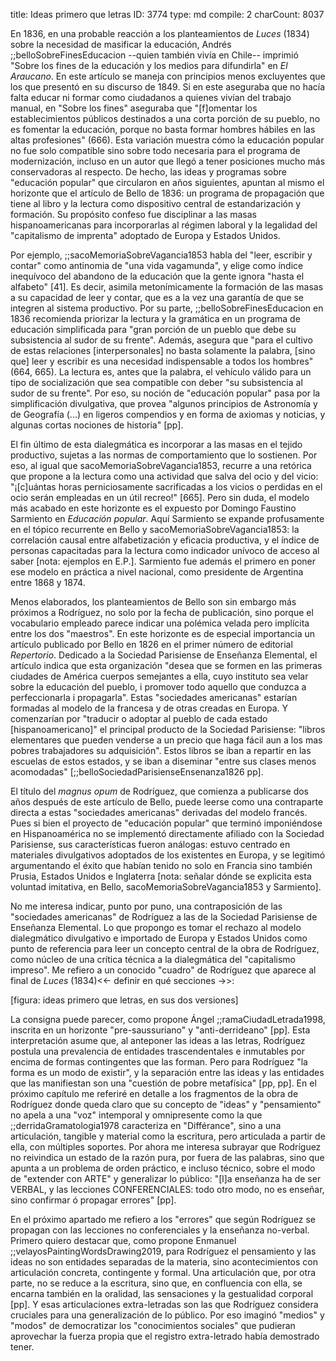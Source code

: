 title:          Ideas primero que letras
ID:             3774
type:           md
compile:        2
charCount:      8037


En 1836, en una probable reacción a los planteamientos de *Luces* (1834) sobre la necesidad de masificar la educación, Andrés ;;belloSobreFinesEducacion --quien también vivía en Chile--  imprimió "Sobre los fines de la educación y los medios para difundirla" en *El Araucano*. En este artículo se maneja con principios menos excluyentes  que los que presentó en su discurso de 1849. Si en este aseguraba que no hacía falta educar ni formar como ciudadanos a quienes vivían del trabajo manual, en "Sobre los fines" aseguraba que "[f]omentar los establecimientos públicos destinados a una corta porción de su pueblo, no es fomentar la educación, porque no basta formar hombres hábiles en las altas profesiones" (666). Esta variación muestra cómo la educación popular no fue solo compatible sino sobre todo necesaria para el programa de modernización, incluso en un autor que llegó a tener posiciones mucho más conservadoras al respecto. De hecho, las ideas y programas sobre "educación popular" que circularon en años siguientes, apuntan al mismo el horizonte que el artículo de Bello de 1836: un programa de propagación que tiene al libro y la lectura  como dispositivo central de estandarización y formación. Su propósito confeso fue disciplinar a las masas hispanoamericanas para incorporarlas al régimen laboral y la legalidad del "capitalismo de imprenta" adoptado de Europa y Estados Unidos. 

Por ejemplo, ;;sacoMemoriaSobreVagancia1853 habla del "leer, escribir y contar" como antinomia de "una vida vagamunda", y elige como índice inequívoco del abandono de la educación  que la gente ignora "hasta el alfabeto" [41]. Es decir, asimila metonímicamente la formación de las masas a su capacidad de leer y contar, que es a la vez una garantía de que se integren al sistema productivo. Por su parte, ;;belloSobreFinesEducacion en 1836 recomienda priorizar la lectura y la gramática en un programa de educación simplificada para "gran porción de un pueblo que debe su subsistencia al sudor de su frente". Además, asegura que "para el cultivo de estas relaciones [interpersonales] no basta solamente la palabra, [sino que] leer y escribir es una necesi­dad indispensable a todos los hombres" (664, 665). La lectura es, antes que la palabra, el vehículo válido para un tipo de socialización que sea compatible con deber "su subsistencia al sudor de su frente". Por eso, su noción de "educación popular" pasa por la simplificación divulgativa, que provea "algunos principios de Astronomía y de Geografía (...) en lige­ros compendios y en forma de axiomas y noticias, y algu­nas cortas nociones de historia" [pp]. 

El fin último de esta dialegmática es incorporar a las masas en el tejido productivo, sujetas a las normas de comportamiento que lo sostienen. Por eso, al igual que sacoMemoriaSobreVagancia1853, recurre a una retórica que propone a la lectura como una actividad que salva del ocio y del vicio:  "¡[c]uántas horas perniciosamente sacrificadas a los vicios o perdidas en el ocio serán empleadas en un útil recreo!" [665]. Pero sin duda, el modelo más acabado en este horizonte es el expuesto por Domingo Faustino Sarmiento en *Educación popular*. Aquí Sarmiento se expande profusamente en el tópico recurrente en Bello y sacoMemoriaSobreVagancia1853: la correlación causal entre alfabetización y eficacia productiva, y el índice de personas capacitadas para la lectura como indicador unívoco de acceso al saber [nota: ejemplos en E.P.]. Sarmiento fue además el primero en poner ese modelo en práctica a nivel nacional, como presidente de Argentina entre 1868 y 1874.

Menos elaborados, los planteamientos de Bello son sin embargo más próximos a Rodríguez, no solo por la fecha de publicación, sino porque el vocabulario empleado parece indicar una polémica velada pero implícita entre los dos "maestros". En este horizonte es de especial importancia un artículo publicado por Bello en 1826 en el primer número de editorial *Repertorio*. Dedicado a la Sociedad Parisiense de Enseñanza Elemental, el artículo indica que esta organización "desea que se formen en las primeras ciudades de América cuerpos semejantes a ella, cuyo instituto sea velar sobre la educación del pueblo, i promover todo aquello que conduzca a perfeccionarla i propagarla". Estas "sociedades americanas" estarían formadas al modelo de la francesa y de otras creadas en Europa. Y comenzarían por "traducir o adoptar al pueblo de cada estado [hispanoamericano]" el principal producto de la Sociedad Parisiense: "libros elementares que pueden venderse a un precio que haga fácil aun a los mas pobres trabajadores su adquisición". Estos libros se iban a repartir en las escuelas de estos estados, y se iban a diseminar "entre sus clases menos acomodadas" [;;belloSociedadParisienseEnsenanza1826 pp]. 

El título del *magnus opum* de Rodríguez, que comienza a publicarse dos años después de este artículo de Bello, puede leerse como una contraparte directa a estas "sociedades americanas" derivadas del modelo francés. Pues si bien el proyecto de "educación popular" que terminó imponiéndose en Hispanoamérica no se implementó directamente afiliado con la Sociedad Parisiense, sus características fueron análogas: estuvo centrado en materiales divulgativos adoptados de los existentes en Europa, y se legitimó argumentando el éxito que habían tenido no solo en Francia sino también Prusia, Estados Unidos e Inglaterra [nota: señalar dónde se explicita esta voluntad imitativa, en Bello, sacoMemoriaSobreVagancia1853 y Sarmiento]. 

No me interesa indicar, punto por puno, una contraposición de las "sociedades americanas" de Rodríguez a las de la Sociedad Parisiense de Enseñanza Elemental. Lo que propongo es tomar el rechazo al modelo dialegmático divulgativo e importado de Europa y Estados Unidos como punto de referencia para leer un concepto central de la obra de Rodríguez, como núcleo de una crítica técnica a la dialegmática del "capitalismo impreso". Me refiero a un conocido "cuadro" de Rodríguez que aparece al final de *Luces* (1834)<<- definir en qué secciones ->>: 

[figura: ideas primero que letras, en sus dos versiones]

La consigna puede parecer, como propone Ángel ;;ramaCiudadLetrada1998, inscrita en un horizonte "pre-saussuriano" y "anti-derrideano" [pp]. Esta interpretación asume que, al anteponer las ideas a las letras, Rodríguez postula una prevalencia de entidades trascendentales e inmutables por encima de formas contingentes que las forman. Pero para Rodríguez "la forma es un modo de existir", y la separación entre las ideas y las entidades que las manifiestan son una "cuestión de pobre metafísica" [pp, pp]. En el próximo capítulo me referiré en detalle a los fragmentos de la obra de Rodríguez donde queda claro que su concepto de "ideas" y "pensamiento" no apela a una "voz" intemporal y omnipresente como la que ;;derridaGramatologia1978 caracteriza en "Différance", sino a una articulación, tangible y material como la escritura, pero articulada a partir de ella, con múltiples soportes. Por ahora me interesa subrayar que Rodríguez no reivindica un estado de la razón pura, por fuera de las palabras, sino que apunta a un problema de orden práctico, e incluso técnico, sobre el modo de "extender con ARTE" y generalizar lo público: "[l]a enseñanza ha de ser VERBAL, y las lecciones CONFERENCIALES: todo otro modo, no es enseñar, sino confirmar ó propagar errores" [pp]. 

En el próximo apartado me refiero a los "errores" que según Rodríguez se propagan con las lecciones no conferenciales y la enseñanza no-verbal. Primero quiero destacar que, como propone Enmanuel ;;velayosPaintingWordsDrawing2019, para Rodríguez el pensamiento y las ideas no son entidades separadas de la materia, sino acontecimientos con articulación concreta, contingente y formal. Una articulación que, por otra parte, no se reduce a la escritura, sino que, en confluencia con ella, se encarna también en la oralidad, las sensaciones y la gestualidad corporal [pp]. Y esas articulaciones extra-letradas son las que Rodríguez considera cruciales para una generalización de lo público. Por eso imaginó "medios" y "modos" de democratizar los "conocimientos sociales" que pudieran aprovechar la fuerza propia que el registro extra-letrado había demostrado tener. 